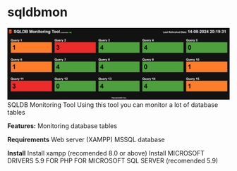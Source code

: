 # sqldbmon
![Screenshot_2](https://github.com/desarius82/sqldbmon/blob/main/Capture.PNG)
SQLDB Monitoring Tool
Using this tool you can monitor a lot of database tables

**Features:**
Monitoring database tables

**Requirements**
Web server (XAMPP)
MSSQL database

**Install**
Install xampp (recomended 8.0 or above)
Install MICROSOFT DRIVERS 5.9 FOR PHP FOR MICROSOFT SQL SERVER (recomended 5.9)
